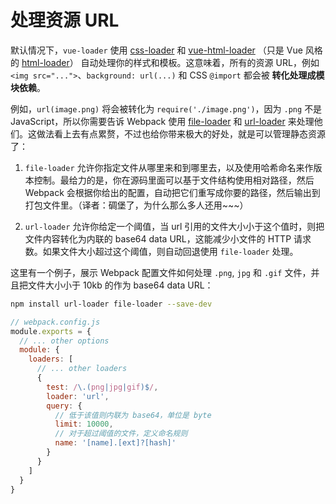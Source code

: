 # 处理资源 URL

默认情况下，`vue-loader` 使用 [css-loader](https://github.com/webpack/css-loader) 和 [vue-html-loader](https://github.com/vuejs/vue-html-loader) （只是 Vue 风格的 [html-loader](https://github.com/webpack/html-loader)） 自动处理你的样式和模板。这意味着，所有的资源 URL，例如 `<img src="...">`、`background: url(...)` 和 CSS `@import` 都会被 **转化处理成模块依赖**。

例如，`url(image.png)` 将会被转化为 `require('./image.png')`，因为 `.png` 不是 JavaScript，所以你需要告诉 Webpack 使用 [file-loader](https://github.com/webpack/file-loader) 和 [url-loader](https://github.com/webpack/url-loader) 来处理他们。这做法看上去有点累赘，不过也给你带来极大的好处，就是可以管理静态资源了：

1. `file-loader` 允许你指定文件从哪里来和到哪里去，以及使用哈希命名来作版本控制。最给力的是，你在源码里面可以基于文件结构使用相对路径，然后 Webpack 会根据你给出的配置，自动把它们重写成你要的路径，然后输出到打包文件里。（译者：碉堡了，为什么那么多人还用~~~）

2. `url-loader` 允许你给定一个阈值，当 url 引用的文件大小小于这个值时，则把文件内容转化为内联的 base64 data URL，这能减少小文件的 HTTP 请求数。如果文件大小超过这个阈值，则自动回退使用 `file-loader` 处理。

这里有一个例子，展示 Webpack 配置文件如何处理 `.png`, `jpg` 和 `.gif` 文件，并且把文件大小小于 10kb 的作为 base64 data URL：

``` bash
npm install url-loader file-loader --save-dev
```

``` js
// webpack.config.js
module.exports = {
  // ... other options
  module: {
    loaders: [
      // ... other loaders
      {
        test: /\.(png|jpg|gif)$/,
        loader: 'url',
        query: {
          // 低于该值则内联为 base64，单位是 byte
          limit: 10000,
          // 对于超过阈值的文件，定义命名规则
          name: '[name].[ext]?[hash]'
        }
      }
    ]
  }
}
```
